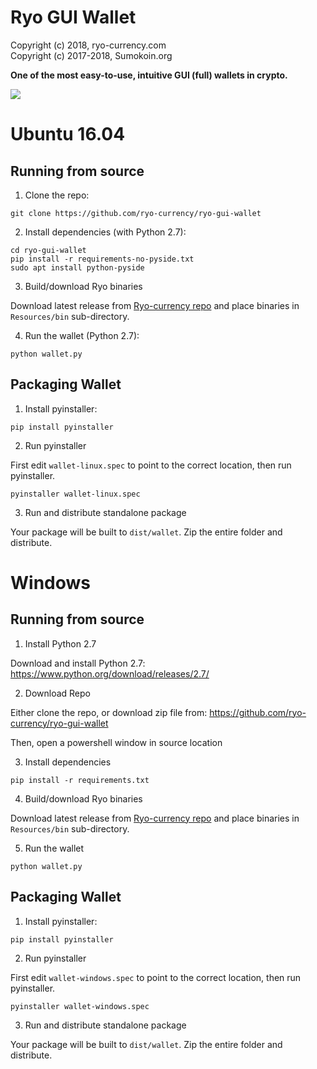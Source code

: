 # Ryo GUI Wallet

Copyright (c) 2018, ryo-currency.com  
Copyright (c) 2017-2018, Sumokoin.org

**One of the most easy-to-use, intuitive GUI (full) wallets in crypto.**

![](https://ryo-currency.com/img/png/dark-wallet.png)


# Ubuntu 16.04

## Running from source

1. Clone the repo:
		
`git clone https://github.com/ryo-currency/ryo-gui-wallet`

2. Install dependencies (with Python 2.7):

```
cd ryo-gui-wallet
pip install -r requirements-no-pyside.txt
sudo apt install python-pyside
```

3. Build/download Ryo binaries

Download latest release from [Ryo-currency repo](https://github.com/ryo-currency/ryo-emergency) and place binaries in `Resources/bin` sub-directory.

4. Run the wallet (Python 2.7):
		
```
python wallet.py
```

## Packaging Wallet

1. Install pyinstaller:

`pip install pyinstaller`

2. Run pyinstaller

First edit `wallet-linux.spec` to point to the correct location, then run pyinstaller.

`pyinstaller wallet-linux.spec`

3. Run and distribute standalone package

Your package will be built to `dist/wallet`. Zip the entire folder and distribute.


# Windows

## Running from source

1. Install Python 2.7

Download and install Python 2.7: https://www.python.org/download/releases/2.7/

2. Download Repo

Either clone the repo, or download zip file from: https://github.com/ryo-currency/ryo-gui-wallet

Then, open a powershell window in source location

3. Install dependencies

`pip install -r requirements.txt`

4. Build/download Ryo binaries

Download latest release from [Ryo-currency repo](https://github.com/ryo-currency/ryo-emergency) and place binaries in `Resources/bin` sub-directory.

5. Run the wallet

`python wallet.py`

## Packaging Wallet

1. Install pyinstaller:

`pip install pyinstaller`

2. Run pyinstaller

First edit `wallet-windows.spec` to point to the correct location, then run pyinstaller.

`pyinstaller wallet-windows.spec`

3. Run and distribute standalone package

Your package will be built to `dist/wallet`. Zip the entire folder and distribute.
